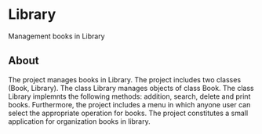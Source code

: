 # Library
Management books in Library

## About
The project manages books in Library. The project includes two classes (Book, Library). The class Library manages objects of class Book. The class Library implemnts the following methods: 
addition, search, delete and print books. Furthermore, the project includes a menu in which anyone user can select the appropriate operation for books. 
The project constitutes a small application for organization books in library.
